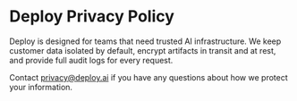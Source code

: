 # Deploy Privacy Policy

Deploy is designed for teams that need trusted AI infrastructure. We keep customer data isolated by default, encrypt
artifacts in transit and at rest, and provide full audit logs for every request.

Contact privacy@deploy.ai if you have any questions about how we protect your information.
